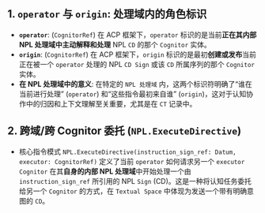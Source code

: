 
## 1. `operator` 与 `origin`: 处理域内的角色标识

- **`operator`**: (`CognitorRef`) 在 ACP 框架下，`operator` 标识的是当前**正在其内部 NPL 处理域中主动解释和处理** NPL `CD` 的那个 `Cognitor` 实体。
- **`origin`**: (`CognitorRef`) 在 ACP 框架下，`origin` 标识的是最初**创建或发布**当前正在被一个 `operator` 处理的 NPL `CD Sign` 或该 `CD` 所属序列的那个 `Cognitor` 实体。
- **在 NPL 处理域中的意义**: 在特定的 `NPL 处理域` 内，这两个标识符明确了“谁在当前进行处理” (`operator`) 和“这些指令最初来自谁” (`origin`)，这对于认知协作中的归因和上下文理解至关重要，尤其是在 `CT` 记录中。

## 2. 跨域/跨 Cognitor 委托 (`NPL.ExecuteDirective`)

- 核心指令模式 `NPL.ExecuteDirective(instruction_sign_ref: Datum, executor: CognitorRef)` 定义了当前 `operator` 如何请求另一个 `executor Cognitor` 在其**自身的内部 NPL 处理域**中开始处理一个由 `instruction_sign_ref` 所引用的 NPL `Sign` (CD)。这是一种将认知任务委托给另一个 `Cognitor` 的方式，在 `Textual Space` 中体现为发送一个带有明确意图的 `CD`。
